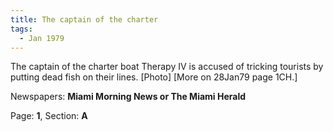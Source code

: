 ```yaml
---  
title: The captain of the charter  
tags:  
  - Jan 1979  
---  
```

  
The captain of the charter boat Therapy IV is accused of tricking tourists by putting dead fish on their lines. [Photo] [More on 28Jan79 page 1CH.]  
  
Newspapers: **Miami Morning News or The Miami Herald**  
  
Page: **1**, Section: **A** 
